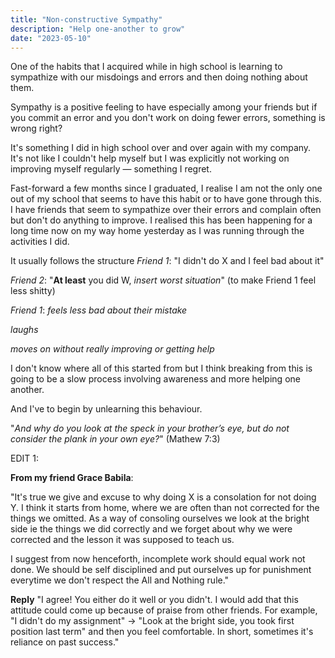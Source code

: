 ```yaml
---
title: "Non-constructive Sympathy"
description: "Help one-another to grow"
date: "2023-05-10"
---
```


One of the habits that I acquired while in high school is learning to sympathize with our misdoings and errors and then doing nothing about them.

Sympathy is a positive feeling to have especially among your friends but if you commit an error and you don't work on doing fewer errors, something is wrong right?

It's something I did in high school over and over again with my company. It's not like I couldn't help myself but I was explicitly not working on improving myself regularly — something I regret.

Fast-forward a few months since I graduated, I realise I am not the only one out of my school that seems to have this habit or to have gone through this. I have friends that seem to sympathize over their errors and complain often but don't do anything to improve. I realised this has been happening for a long time now on my way home yesterday as I was running through the activities I did.

It usually follows the structure
_Friend 1_: "I didn't do X and I feel bad about it"

_Friend 2_: "**At least** you did W, _insert worst situation_" (to make Friend 1 feel less shitty)

_Friend 1_: _feels less bad about their mistake_

_laughs_

_moves on without really improving or getting help_

I don't know where all of this started from but I think breaking from this is going to be a slow process involving awareness and more helping one another.

And I've to begin by unlearning this behaviour.

"_And why do you look at the speck in your brother’s eye, but do not consider the plank in your own eye?_" (Mathew 7:3)

EDIT 1:

**From my friend Grace Babila**:

"It's true we give and excuse to why doing X is a consolation for not doing Y. I think it starts from home, where we are often than not corrected for the things we omitted. As a way of consoling ourselves we look at the bright side ie the things we did correctly and we forget about why we were corrected and the lesson it was supposed to teach us.

I suggest from now henceforth, incomplete work should equal work not done. We should be self disciplined and put ourselves up for punishment everytime we don't respect the All and Nothing rule."

**Reply**
"I agree! You either do it well or you didn't.
I would add that this attitude could come up because of praise from other friends. For example, "I didn't do my assignment" -> "Look at the bright side, you took first position last term" and then you feel comfortable. In short, sometimes it's reliance on past success."
